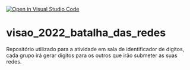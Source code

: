 [![Open in Visual Studio Code](https://classroom.github.com/assets/open-in-vscode-c66648af7eb3fe8bc4f294546bfd86ef473780cde1dea487d3c4ff354943c9ae.svg)](https://classroom.github.com/online_ide?assignment_repo_id=8310850&assignment_repo_type=AssignmentRepo)
# visao_2022_batalha_das_redes
Repositório utilizado para a atividade em sala de identificador de digitos, cada grupo irá gerar digitos para os outros que irão submeter as suas redes.
